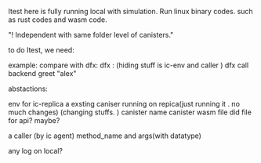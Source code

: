 Itest here is fully running local with simulation.
Run linux binary codes.
such as rust codes and wasm code.

"! Independent with same folder level of canisters."

to do Itest,
we need:

example:
compare with dfx: 
dfx : 
(hiding stuff is ic-env and caller )
dfx call backend greet "alex"  

abstactions:

env for ic-replica
    a exsting caniser running on repica(just running it . no much changes)
        (changing stuffs. )
        canister name 
        canister wasm file
        did file for api? maybe? 

a caller (by ic agent)
    method_name and args(with datatype)

any log on local? 




